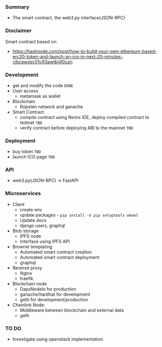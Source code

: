 ### Summary
- The smart contract, the web3.py interface(JSON-RPC)

### Disclaimer
Smart contract based on: 
- https://hashnode.com/post/how-to-build-your-own-ethereum-based-erc20-token-and-launch-an-ico-in-next-20-minutes-cjbcpwzec01c93awtbij90uzn

### Development
- get and modify the code `DONE`
- User access
    - metamask as wallet
- Blockchain
    - Ropsten network and ganache
- Smart Contract
    - compile contract using Remix IDE, deploy compiled contract to testnet `TBD`
    - verify contract before deploying ABI to the mainnet `TBD`

### Deployment
- buy token `TBD`
- launch ICO page `TBD`

### API
- web3.py(JSON-RPC) -> FastAPI

### Microservices
- Client
    - create env
    - update packages - `pip install -U pip setuptools wheel`
    - Update docs
    - django users, graphql
- Blob storage
    - IPFS node
    - Interface using IPFS API
- Brownie templating
    - Automated smart contract creation
    - Automated smart contract deployment
    - graphql
- Reverse proxy
    - Nginx
    - traefik
- Blockchain node
    - DapsNodeIo for production
    - ganache/hardhat for development
    - geth for development/production
- Chainlink Node:
    - Middleware between blockchain and external data
    - geth

### TO DO
- Investigate using openstack implementation
